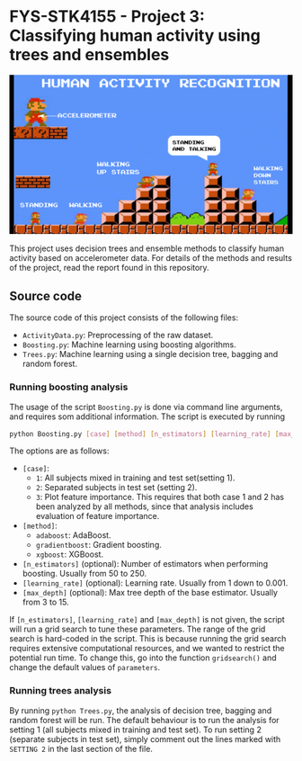# FYS-STK4155 - Project 3: Classifying human activity using trees and ensembles

![](har-mario.png)

This project uses decision trees and ensemble methods to classify human
activity based on accelerometer data. For details of the methods and results of
the project, read the report found in this repository.

## Source code

The source code of this project consists of the following files:

- `ActivityData.py`: Preprocessing of the raw dataset.
- `Boosting.py`: Machine learning using boosting algorithms.
- `Trees.py`: Machine learning using a single decision tree, bagging and random
  forest.


### Running boosting analysis

The usage of the script `Boosting.py` is done via command line arguments, and
requires som additional information. The script is executed by running 

```sh
python Boosting.py [case] [method] [n_estimators] [learning_rate] [max_depth]
```

The options are as follows:

- `[case]`:
    - `1`: All subjects mixed in training and test set(setting 1).
    - `2`: Separated subjects in test set (setting 2).
    - `3`: Plot feature importance. This requires that both case 1 and 2 has been
      analyzed by all methods, since that analysis includes evaluation of
      feature importance.
- `[method]`:
    - `adaboost`: AdaBoost.
    - `gradientboost`: Gradient boosting.
    - `xgboost`: XGBoost.
- `[n_estimators]` (optional): Number of estimators when performing boosting. Usually
  from 50 to 250.
- `[learning_rate]` (optional): Learning rate. Usually from 1 down to 0.001.
- `[max_depth]` (optional): Max tree depth of the base estimator. Usually from 3 to 15.

If `[n_estimators]`, `[learning_rate]` and `[max_depth]` is not given, the
script will run a grid search to tune these parameters. The range of the grid
search is hard-coded in the script. This is because running the grid search requires
extensive computational resources, and we wanted to restrict the potential run
time. To change this, go into the function `gridsearch()` and change the
default values of `parameters`.

### Running trees analysis

By running `python Trees.py`, the analysis of decision tree, bagging and random
forest will be run. The default behaviour is to run the analysis for setting 1
(all subjects mixed in training and test set). To run setting 2 (separate
subjects in test set), simply comment out the lines marked with `SETTING 2` in
the last section of the file.
